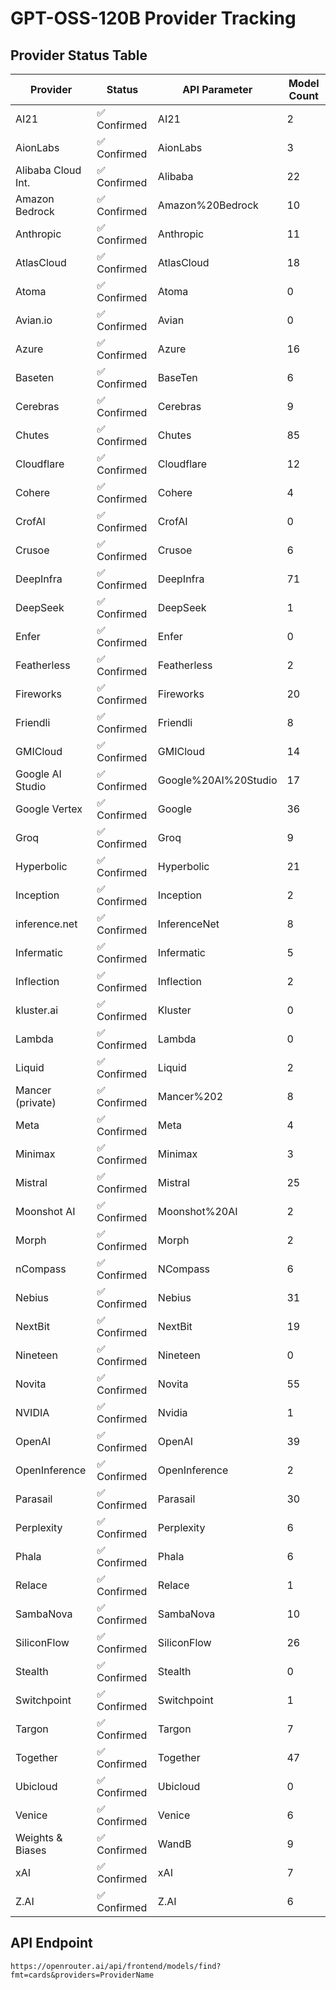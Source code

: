 # GPT-OSS-120B Provider Tracking


## Provider Status Table

| Provider | Status | API Parameter | Model Count |
|----------|--------|---------------|-------------|
| AI21 | ✅ Confirmed | AI21 | 2 |
| AionLabs | ✅ Confirmed | AionLabs | 3 |
| Alibaba Cloud Int. | ✅ Confirmed | Alibaba | 22 |
| Amazon Bedrock | ✅ Confirmed | Amazon%20Bedrock | 10 |
| Anthropic | ✅ Confirmed | Anthropic | 11 |
| AtlasCloud | ✅ Confirmed | AtlasCloud | 18 |
| Atoma | ✅ Confirmed | Atoma | 0 |
| Avian.io | ✅ Confirmed | Avian | 0 |
| Azure | ✅ Confirmed | Azure | 16 |
| Baseten | ✅ Confirmed | BaseTen | 6 |
| Cerebras | ✅ Confirmed | Cerebras | 9 |
| Chutes | ✅ Confirmed | Chutes | 85 |
| Cloudflare | ✅ Confirmed | Cloudflare | 12 |
| Cohere | ✅ Confirmed | Cohere | 4 |
| CrofAI | ✅ Confirmed | CrofAI | 0 |
| Crusoe | ✅ Confirmed | Crusoe | 6 |
| DeepInfra | ✅ Confirmed | DeepInfra | 71 |
| DeepSeek | ✅ Confirmed | DeepSeek | 1 |
| Enfer | ✅ Confirmed | Enfer | 0 |
| Featherless | ✅ Confirmed | Featherless | 2 |
| Fireworks | ✅ Confirmed | Fireworks | 20 |
| Friendli | ✅ Confirmed | Friendli | 8 |
| GMICloud | ✅ Confirmed | GMICloud | 14 |
| Google AI Studio | ✅ Confirmed | Google%20AI%20Studio | 17 |
| Google Vertex | ✅ Confirmed | Google | 36 |
| Groq | ✅ Confirmed | Groq | 9 |
| Hyperbolic | ✅ Confirmed | Hyperbolic | 21 |
| Inception | ✅ Confirmed | Inception | 2 |
| inference.net | ✅ Confirmed | InferenceNet | 8 |
| Infermatic | ✅ Confirmed | Infermatic | 5 |
| Inflection | ✅ Confirmed | Inflection | 2 |
| kluster.ai | ✅ Confirmed | Kluster | 0 |
| Lambda | ✅ Confirmed | Lambda | 0 |
| Liquid | ✅ Confirmed | Liquid | 2 |
| Mancer (private) | ✅ Confirmed | Mancer%202 | 8 |
| Meta | ✅ Confirmed | Meta | 4 |
| Minimax | ✅ Confirmed | Minimax | 3 |
| Mistral | ✅ Confirmed | Mistral | 25 |
| Moonshot AI | ✅ Confirmed | Moonshot%20AI | 2 |
| Morph | ✅ Confirmed | Morph | 2 |
| nCompass | ✅ Confirmed | NCompass | 6 |
| Nebius | ✅ Confirmed | Nebius | 31 |
| NextBit | ✅ Confirmed | NextBit | 19 |
| Nineteen | ✅ Confirmed | Nineteen | 0 |
| Novita | ✅ Confirmed | Novita | 55 |
| NVIDIA | ✅ Confirmed | Nvidia | 1 |
| OpenAI | ✅ Confirmed | OpenAI | 39 |
| OpenInference | ✅ Confirmed | OpenInference | 2 |
| Parasail | ✅ Confirmed | Parasail | 30 |
| Perplexity | ✅ Confirmed | Perplexity | 6 |
| Phala | ✅ Confirmed | Phala | 6 |
| Relace | ✅ Confirmed | Relace | 1 |
| SambaNova | ✅ Confirmed | SambaNova | 10 |
| SiliconFlow | ✅ Confirmed | SiliconFlow | 26 |
| Stealth | ✅ Confirmed | Stealth | 0 |
| Switchpoint | ✅ Confirmed | Switchpoint | 1 |
| Targon | ✅ Confirmed | Targon | 7 |
| Together | ✅ Confirmed | Together | 47 |
| Ubicloud | ✅ Confirmed | Ubicloud | 0 |
| Venice | ✅ Confirmed | Venice | 6 |
| Weights & Biases | ✅ Confirmed | WandB | 9 |
| xAI | ✅ Confirmed | xAI | 7 |
| Z.AI | ✅ Confirmed | Z.AI | 6 |


## API Endpoint
`https://openrouter.ai/api/frontend/models/find?fmt=cards&providers=ProviderName`
